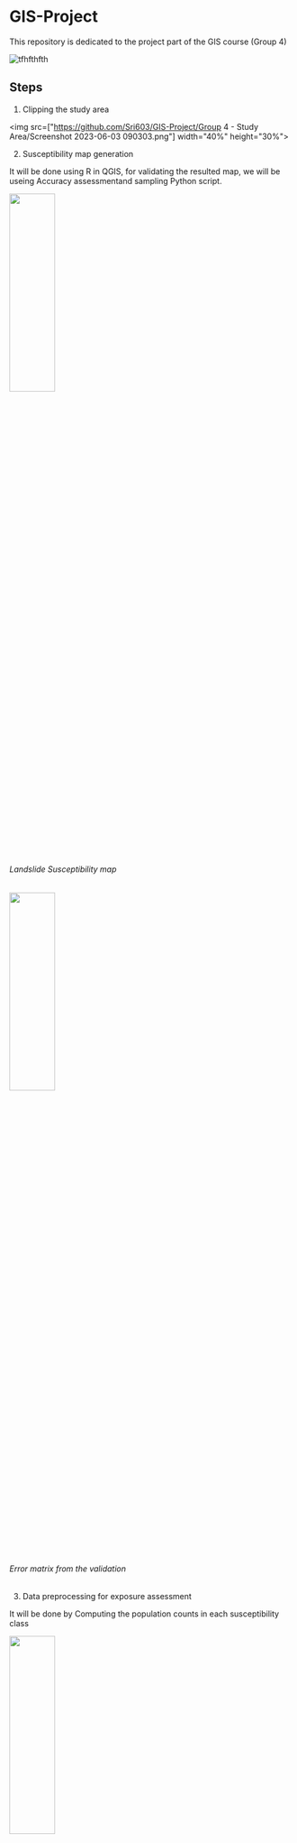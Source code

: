 # GIS-Project
This repository is dedicated to the project part of the GIS course (Group 4)


![tfhfthfth](https://github.com/Sri603/GIS-Project/assets/93034515/0a8938e9-fac8-4f56-aaf7-43c8d486902a)

## Steps

1. Clipping the study area

<img src=["https://github.com/Sri603/GIS-Project/Group 4 - Study Area/Screenshot 2023-06-03 090303.png"]  width="40%" height="30%">

2. Susceptibility map generation

It will be done using R in QGIS, for validating the resulted map, we will be useing Accuracy assessmentand sampling
Python script.

 

<img src="https://github.com/Sri603/GIS-Project/assets/93034515/a8d7b0a7-7334-4fde-8770-c50e9da61a65"  width="40%" height="30%">

  ###### *Landslide Susceptibility map*
  
<img src="https://github.com/Sri603/GIS-Project/assets/93034515/e7acfcf3-a752-4786-a4cc-9a636131e571" width="40%" height="30%">

   ###### *Error matrix from the validation*


3. Data preprocessing for exposure assessment

It will be done by Computing the population counts in each susceptibility class

<img src="https://github.com/Sri603/GIS-Project/assets/93034515/9e0e2684-c3c9-4304-9ff6-e830783aec18" width="40%" height="30%">

